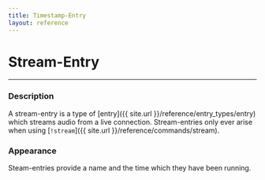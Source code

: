 ```yaml
---
title: Timestamp-Entry
layout: reference
---
```

# Stream-Entry
---
### Description
A stream-entry is a type of [entry]({{ site.url }}/reference/entry_types/entry) which streams audio from a live connection. Stream-entries only ever arise when using [`!stream`]({{ site.url }}/reference/commands/stream).

### Appearance
Steam-entries provide a name and the time which they have been running.
